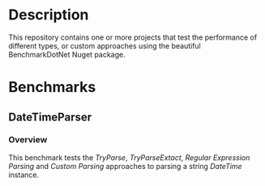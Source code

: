 # Description
This repository contains one or more projects that test the performance of different types, or custom approaches using the beautiful BenchmarkDotNet Nuget package.

# Benchmarks

## DateTimeParser

### Overview
This benchmark tests the *TryParse*, *TryParseExtact*, *Regular Expression Parsing* and *Custom Parsing* approaches to parsing a string *DateTime* instance.

